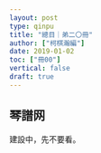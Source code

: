 ```yaml
---
layout: post
type: qinpu
title: "總目｜弟二〇冊"
author: ["柯棋瀚編"]
date: 2019-01-02
toc: ["冊00"]
vertical: false
draft: true
---
```


## 琴譜网

建設中，先不要看。

